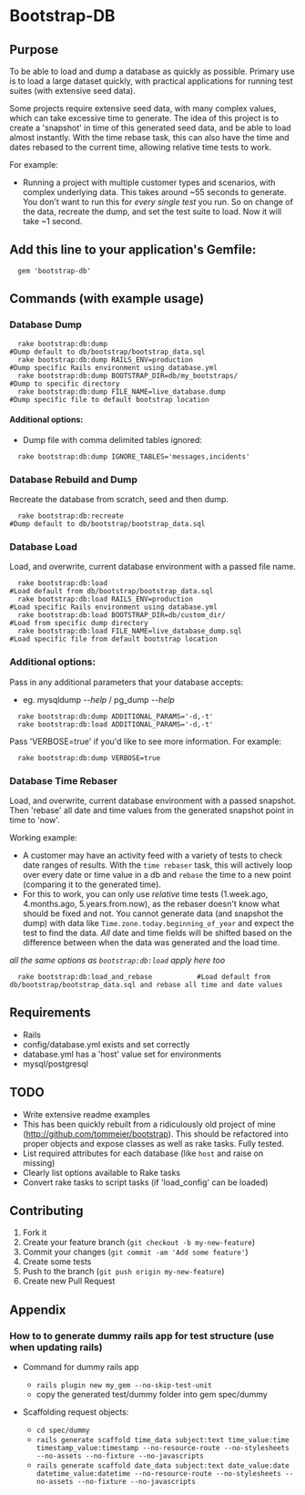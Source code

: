 # Bootstrap-DB

## Purpose

To be able to load and dump a database as quickly as possible.
Primary use is to load a large dataset quickly, with practical applications for running
test suites (with extensive seed data).

Some projects require extensive seed data, with many complex values, which can take excessive time to generate. The idea of this project is to create a 'snapshot' in time of this generated seed data, and be able to load almost instantly. With the time rebase task, this can also have the time and dates rebased to the current time, allowing relative time tests to work.

For example:
 * Running a project with multiple customer types and scenarios, with complex underlying data. This takes around ~55 seconds to generate. You don't want to run this for *every single test* you run. So on change of the data, recreate the dump, and set the test suite to load. Now it will take ~1 second.

## Add this line to your application's Gemfile:

```
  gem 'bootstrap-db'
```

## Commands (with example usage)

### Database Dump

```
  rake bootstrap:db:dump                                          #Dump default to db/bootstrap/bootstrap_data.sql
  rake bootstrap:db:dump RAILS_ENV=production                     #Dump specific Rails environment using database.yml
  rake bootstrap:db:dump BOOTSTRAP_DIR=db/my_bootstraps/          #Dump to specific directory
  rake bootstrap:db:dump FILE_NAME=live_database.dump             #Dump specific file to default bootstrap location
```

#### Additional options:

  * Dump file with comma delimited tables ignored:
```
  rake bootstrap:db:dump IGNORE_TABLES='messages,incidents'
```

### Database Rebuild and Dump

Recreate the database from scratch, seed and then dump.

```
  rake bootstrap:db:recreate                                      #Dump default to db/bootstrap/bootstrap_data.sql
```

### Database Load

Load, and overwrite, current database environment with a passed file name.

```
  rake bootstrap:db:load                                          #Load default from db/bootstrap/bootstrap_data.sql
  rake bootstrap:db:load RAILS_ENV=production                     #Load specific Rails environment using database.yml
  rake bootstrap:db:load BOOTSTRAP_DIR=db/custom_dir/             #Load from specific dump directory
  rake bootstrap:db:load FILE_NAME=live_database_dump.sql         #Load specific file from default bootstrap location
```

### Additional options:

Pass in any additional parameters that your database accepts:
  * eg. mysqldump *--help* / pg_dump *--help*

```
  rake bootstrap:db:dump ADDITIONAL_PARAMS='-d,-t'
  rake bootstrap:db:load ADDITIONAL_PARAMS='-d,-t'
```

Pass 'VERBOSE=true' if you'd like to see more information. For example:

```
  rake bootstrap:db:dump VERBOSE=true
```

### Database Time Rebaser

Load, and overwrite, current database environment with a passed snapshot. Then 'rebase' all date and time values from the generated snapshot point in time to 'now'.

Working example:
 * A customer may have an activity feed with a variety of tests to check date ranges of results. With the `time rebaser` task, this will actively loop over every date or time value in a db and `rebase` the time to a new point (comparing it to the generated time).
 * For this to work, you can only use *relative* time tests (1.week.ago, 4.months.ago, 5.years.from.now), as the rebaser doesn't know what should be fixed and not. You cannot generate data (and snapshot the dump) with data like `Time.zone.today.beginning_of_year` and expect the test to find the data. *All* date and time fields will be shifted based on the difference between when the data was generated and the load time.


*all the same options as `bootstrap:db:load` apply here too*
```
  rake bootstrap:db:load_and_rebase           #Load default from db/bootstrap/bootstrap_data.sql and rebase all time and date values
```

## Requirements

 * Rails
 * config/database.yml exists and set correctly
 * database.yml has a 'host' value set for environments
 * mysql/postgresql


## TODO
  * Write extensive readme examples
  * This has been quickly rebuilt from a ridiculously old project of mine (http://github.com/tommeier/bootstrap). This should be refactored into proper objects and expose classes as well as rake tasks. Fully tested.
  * List required attributes for each database (like `host` and raise on missing)
  * Clearly list options available to Rake tasks
  * Convert rake tasks to script tasks (if 'load_config' can be loaded)

## Contributing

1. Fork it
2. Create your feature branch (`git checkout -b my-new-feature`)
3. Commit your changes (`git commit -am 'Add some feature'`)
4. Create some tests
5. Push to the branch (`git push origin my-new-feature`)
6. Create new Pull Request



## Appendix

### How to to generate dummy rails app for test structure (use when updating rails)

  * Command for dummy rails app
    * `rails plugin new my_gem --no-skip-test-unit`
    * copy the generated test/dummy folder into gem spec/dummy

  * Scaffolding request objects:
    * `cd spec/dummy`
    * `rails generate scaffold time_data subject:text time_value:time timestamp_value:timestamp --no-resource-route --no-stylesheets --no-assets --no-fixture --no-javascripts`
    * `rails generate scaffold date_data subject:text date_value:date datetime_value:datetime --no-resource-route --no-stylesheets --no-assets --no-fixture --no-javascripts`


